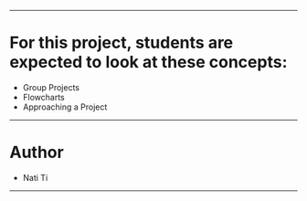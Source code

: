 
<hr>

# For this project, students are expected to look at these concepts:

* Group Projects
* Flowcharts
* Approaching a Project

<hr>

# Author

- Nati Ti

<hr>
